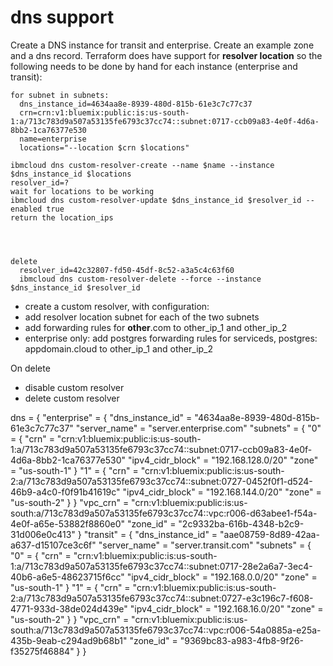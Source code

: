 # dns support
Create a DNS instance for transit and enterprise.  Create an example zone and a dns record.
Terraform does have support for **resolver location** so the following needs to be done by hand for each instance (enterprise and transit):

```
for subnet in subnets:
  dns_instance_id=4634aa8e-8939-480d-815b-61e3c7c77c37
  crn=crn:v1:bluemix:public:is:us-south-1:a/713c783d9a507a53135fe6793c37cc74::subnet:0717-ccb09a83-4e0f-4d6a-8bb2-1ca76377e530
  name=enterprise
  locations="--location $crn $locations"

ibmcloud dns custom-resolver-create --name $name --instance $dns_instance_id $locations
resolver_id=?
wait for locations to be working
ibmcloud dns custom-resolver-update $dns_instance_id $resolver_id --enabled true
return the location_ips




delete
  resolver_id=42c32807-fd50-45df-8c52-a3a5c4c63f60
  ibmcloud dns custom-resolver-delete --force --instance $dns_instance_id $resolver_id

```
- create a custom resolver, with configuration:
- add resolver location subnet for each of the two subnets
- add forwarding rules for **other**.com to other_ip_1 and other_ip_2
- enterprise only: add postgres forwarding rules for serviceds, postgres: appdomain.cloud to other_ip_1 and other_ip_2

On delete
- disable custom resolver
- delete custom resolver

dns = {
  "enterprise" = {
    "dns_instance_id" = "4634aa8e-8939-480d-815b-61e3c7c77c37"
    "server_name" = "server.enterprise.com"
    "subnets" = {
      "0" = {
        "crn" = "crn:v1:bluemix:public:is:us-south-1:a/713c783d9a507a53135fe6793c37cc74::subnet:0717-ccb09a83-4e0f-4d6a-8bb2-1ca76377e530"
        "ipv4_cidr_block" = "192.168.128.0/20"
        "zone" = "us-south-1"
      }
      "1" = {
        "crn" = "crn:v1:bluemix:public:is:us-south-2:a/713c783d9a507a53135fe6793c37cc74::subnet:0727-0452f0f1-d524-46b9-a4c0-f0f91b41619c"
        "ipv4_cidr_block" = "192.168.144.0/20"
        "zone" = "us-south-2"
      }
    }
    "vpc_crn" = "crn:v1:bluemix:public:is:us-south:a/713c783d9a507a53135fe6793c37cc74::vpc:r006-d63abee1-f54a-4e0f-a65e-53882f8860e0"
    "zone_id" = "2c9332ba-616b-4348-b2c9-31d006e0c413"
  }
  "transit" = {
    "dns_instance_id" = "aae08759-8d89-42aa-a637-d15107ce3c6f"
    "server_name" = "server.transit.com"
    "subnets" = {
      "0" = {
        "crn" = "crn:v1:bluemix:public:is:us-south-1:a/713c783d9a507a53135fe6793c37cc74::subnet:0717-28e2a6a7-3ec4-40b6-a6e5-48623715f6cc"
        "ipv4_cidr_block" = "192.168.0.0/20"
        "zone" = "us-south-1"
      }
      "1" = {
        "crn" = "crn:v1:bluemix:public:is:us-south-2:a/713c783d9a507a53135fe6793c37cc74::subnet:0727-e3c196c7-f608-4771-933d-38de024d439e"
        "ipv4_cidr_block" = "192.168.16.0/20"
        "zone" = "us-south-2"
      }
    }
    "vpc_crn" = "crn:v1:bluemix:public:is:us-south:a/713c783d9a507a53135fe6793c37cc74::vpc:r006-54a0885a-e25a-435b-9eab-c294ad9b68b1"
    "zone_id" = "9369bc83-a983-4fb8-9f26-f35275f46884"
  }
}
